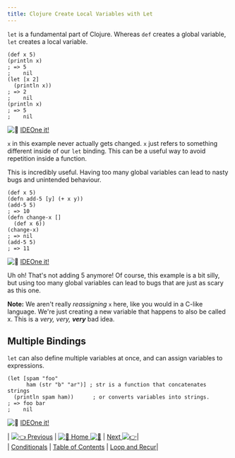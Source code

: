 ```yaml
---
title: Clojure Create Local Variables with Let
---
```

`let` is a fundamental part of Clojure. Whereas `def` creates a global variable, `let` creates a local variable.

    (def x 5)
    (println x)
    ; => 5
    ;    nil
    (let [x 2]
      (println x))
    ; => 2
    ;    nil
    (println x)
    ; => 5
    ;    nil

![:rocket:](//forum.freecodecamp.com/images/emoji/emoji_one/rocket.png?v=2 ":rocket:") [IDEOne it!](https://ideone.com/xcNth2)

`x` in this example never actually gets changed. `x` just refers to something different inside of our `let` binding. This can be a useful way to avoid repetition inside a function.

This is incredibly useful. Having too many global variables can lead to nasty bugs and unintended behaviour.

    (def x 5)
    (defn add-5 [y] (+ x y))
    (add-5 5)
    ; => 10
    (defn change-x []
      (def x 6))
    (change-x)
    ; => nil
    (add-5 5)
    ; => 11

![:rocket:](//forum.freecodecamp.com/images/emoji/emoji_one/rocket.png?v=2 ":rocket:") [IDEOne it!](https://ideone.com/MFjA3C)

Uh oh! That's not adding 5 anymore! Of course, this example is a bit silly, but using too many global variables can lead to bugs that are just as scary as this one.

**Note:** We aren't really _reassigning_ `x` here, like you would in a C-like language. We're just creating a new variable that happens to also be called x. This is a _very, very, **very**_ bad idea.

## Multiple Bindings

`let` can also define multiple variables at once, and can assign variables to expressions.

    (let [spam "foo"
          ham (str "b" "ar")] ; str is a function that concatenates strings
      (println spam ham))      ; or converts variables into strings.
    ; => foo bar
    ;    nil

![:rocket:](//forum.freecodecamp.com/images/emoji/emoji_one/rocket.png?v=2 ":rocket:") [IDEOne it!](https://ideone.com/y5EBIM)

| [![:point_left:](//forum.freecodecamp.com/images/emoji/emoji_one/point_left.png?v=2 ":point_left:") Previous](//forum.freecodecamp.com/t/clojure-conditionals/18412) | [![:book:](//forum.freecodecamp.com/images/emoji/emoji_one/book.png?v=2 ":book:") Home ![:book:](//forum.freecodecamp.com/images/emoji/emoji_one/book.png?v=2 ":book:")](//forum.freecodecamp.com/t/clojure-resources/18422) | [Next ![:point_right:](//forum.freecodecamp.com/images/emoji/emoji_one/point_right.png?v=2 ":point_right:")](//forum.freecodecamp.com/t/clojure-loop-recur/18418)|  
| [Conditionals](//forum.freecodecamp.com/t/clojure-conditionals/18412) | [Table of Contents](//forum.freecodecamp.com/t/clojure-resources/18422) | [Loop and Recur](//forum.freecodecamp.com/t/clojure-loop-recur/18418)|
